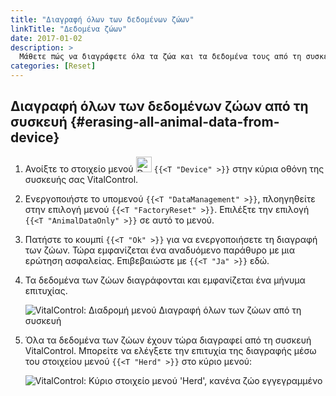 ```yaml
---
title: "Διαγραφή όλων των δεδομένων ζώων"
linkTitle: "Δεδομένα ζώων"
date: 2017-01-02
description: >
  Μάθετε πώς να διαγράφετε όλα τα ζώα και τα δεδομένα τους από τη συσκευή σας VitalControl.
categories: [Reset]
---
```

## Διαγραφή όλων των δεδομένων ζώων από τη συσκευή {#erasing-all-animal-data-from-device}

1. Ανοίξτε το στοιχείο μενού <img src="/icons/device.svg" width="25" align="bottom" alt="Device" /> `{{<T "Device" >}}` στην κύρια οθόνη της συσκευής σας VitalControl.

1. Ενεργοποιήστε το υπομενού `{{<T "DataManagement" >}}`, πλοηγηθείτε στην επιλογή μενού `{{<T "FactoryReset" >}}`. Επιλέξτε την επιλογή `{{<T "AnimalDataOnly" >}}` σε αυτό το μενού.

1. Πατήστε το κουμπί `{{<T "Ok" >}}` για να ενεργοποιήσετε τη διαγραφή των ζώων. Τώρα εμφανίζεται ένα αναδυόμενο παράθυρο με μια ερώτηση ασφαλείας. Επιβεβαιώστε με `{{<T "Ja" >}}` εδώ.

1. Τα δεδομένα των ζώων διαγράφονται και εμφανίζεται ένα μήνυμα επιτυχίας.

   ![VitalControl: Διαδρομή μενού Διαγραφή όλων των ζώων από τη συσκευή](../images/eraseanimals.png "Διαγραφή όλων των ζώων")

1. Όλα τα δεδομένα των ζώων έχουν τώρα διαγραφεί από τη συσκευή VitalControl. Μπορείτε να ελέγξετε την επιτυχία της διαγραφής μέσω του στοιχείου μενού `{{<T "Herd" >}}` στο κύριο μενού:

   ![VitalControl: Κύριο στοιχείο μενού 'Herd', κανένα ζώο εγγεγραμμένο](../images/no-animals.png "Κανένα ζώο εγγεγραμμένο")

